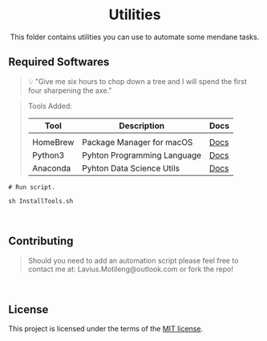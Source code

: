 <h1 align="center">Utilities</h1>
<p align="center">
    This folder contains utilities you can use to automate some mendane tasks.
</p>

## Required Softwares
<blockquote>
<p>

💡 "Give me six hours to chop down a tree and I will spend the first four sharpening the axe."

</p>
</blockquote>


<blockquote>
Tools Added:

| Tool         | Description                                 | Docs                                     |
| ------------ | ------------------------------------------- | -------------------------------          |
|                                 |
| HomeBrew     | Package Manager for macOS                   | [Docs](https://brew.sh/)                 |
| Python3      | Pyhton Programming Language                 | [Docs](https://www.python.org/downloads) |
| Anaconda     | Pyhton Data Science Utils                   | [Docs](https://www.anaconda.com)         |

</blockquote>


```
# Run script.

sh InstallTools.sh
```

<br>


## Contributing
<blockquote>
<p>
Should you need to add an automation script please feel free to contact me at:
Lavius.Motileng@outlook.com or fork the repo!
<br>
</p>
</blockquote>

<br>

## License

This project is licensed under the terms of the
[MIT license](/LICENSE).

